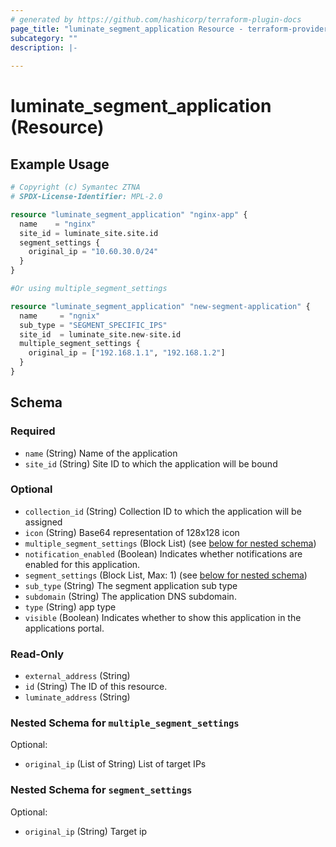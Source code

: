 ```yaml
---
# generated by https://github.com/hashicorp/terraform-plugin-docs
page_title: "luminate_segment_application Resource - terraform-provider-luminate"
subcategory: ""
description: |-
  
---
```


# luminate_segment_application (Resource)



## Example Usage

```terraform
# Copyright (c) Symantec ZTNA
# SPDX-License-Identifier: MPL-2.0

resource "luminate_segment_application" "nginx-app" {
  name    = "nginx"
  site_id = luminate_site.site.id
  segment_settings {
    original_ip = "10.60.30.0/24"
  }
}

#Or using multiple_segment_settings

resource "luminate_segment_application" "new-segment-application" {
  name     = "ngnix"
  sub_type = "SEGMENT_SPECIFIC_IPS"
  site_id  = luminate_site.new-site.id
  multiple_segment_settings {
    original_ip = ["192.168.1.1", "192.168.1.2"]
  }
}
```

<!-- schema generated by tfplugindocs -->
## Schema

### Required

- `name` (String) Name of the application
- `site_id` (String) Site ID to which the application will be bound

### Optional

- `collection_id` (String) Collection ID to which the application will be assigned
- `icon` (String) Base64 representation of 128x128 icon
- `multiple_segment_settings` (Block List) (see [below for nested schema](#nestedblock--multiple_segment_settings))
- `notification_enabled` (Boolean) Indicates whether notifications are enabled for this application.
- `segment_settings` (Block List, Max: 1) (see [below for nested schema](#nestedblock--segment_settings))
- `sub_type` (String) The segment application sub type
- `subdomain` (String) The application DNS subdomain.
- `type` (String) app type
- `visible` (Boolean) Indicates whether to show this application in the applications portal.

### Read-Only

- `external_address` (String)
- `id` (String) The ID of this resource.
- `luminate_address` (String)

<a id="nestedblock--multiple_segment_settings"></a>
### Nested Schema for `multiple_segment_settings`

Optional:

- `original_ip` (List of String) List of target IPs


<a id="nestedblock--segment_settings"></a>
### Nested Schema for `segment_settings`

Optional:

- `original_ip` (String) Target ip
